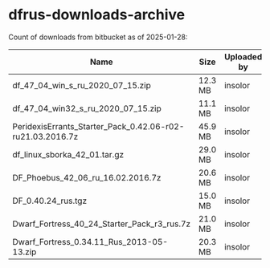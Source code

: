 # dfrus-downloads-archive

Count of downloads from bitbucket as of 2025-01-28:

| Name                                                         | Size    | Uploaded by | Downloads | Date       |
| ------------------------------------------------------------ | ------- | ----------- | --------- | ---------- |
| df_47_04_win_s_ru_2020_07_15.zip | 12.3 MB | insolor     | 3320      | 2020-07-15 |
| df_47_04_win32_s_ru_2020_07_15.zip | 11.1 MB | insolor     | 577       | 2020-07-15 |
| PeridexisErrants_Starter_Pack_0.42.06-r02-ru21.03.2016.7z | 45.9 MB | insolor     | 30347     | 2019-10-22 |
| df_linux_sborka_42_01.tar.gz | 29.0 MB | insolor     | 2561      | 2019-10-22 |
| DF_Phoebus_42_06_ru_16.02.2016.7z | 20.6 MB | insolor     | 37        | 2019-10-22 |
| DF_0.40.24_rus.tgz | 15.0 MB | insolor     | 883       | 2019-10-22 |
| Dwarf_Fortress_40_24_Starter_Pack_r3_rus.7z | 21.0 MB | insolor     | 865       | 2019-10-22 |
| Dwarf_Fortress_0.34.11_Rus_2013-05-13.zip | 20.3 MB | insolor     | 8         | 2019-10-22 |

